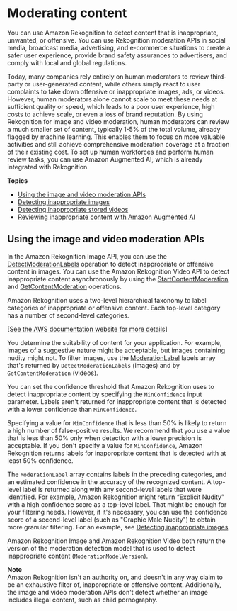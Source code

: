 # Moderating content<a name="moderation"></a>

You can use Amazon Rekognition to detect content that is inappropriate, unwanted, or offensive\. You can use Rekognition moderation APIs in social media, broadcast media, advertising, and e\-commerce situations to create a safer user experience, provide brand safety assurances to advertisers, and comply with local and global regulations\.

Today, many companies rely entirely on human moderators to review third\-party or user\-generated content, while others simply react to user complaints to take down offensive or inappropriate images, ads, or videos\. However, human moderators alone cannot scale to meet these needs at sufficient quality or speed, which leads to a poor user experience, high costs to achieve scale, or even a loss of brand reputation\. By using Rekognition for image and video moderation, human moderators can review a much smaller set of content, typically 1\-5% of the total volume, already flagged by machine learning\. This enables them to focus on more valuable activities and still achieve comprehensive moderation coverage at a fraction of their existing cost\. To set up human workforces and perform human review tasks, you can use Amazon Augmented AI, which is already integrated with Rekognition\.

**Topics**
+ [Using the image and video moderation APIs](#moderation-api)
+ [Detecting inappropriate images](procedure-moderate-images.md)
+ [Detecting inappropriate stored videos](procedure-moderate-videos.md)
+ [Reviewing inappropriate content with Amazon Augmented AI](a2i-rekognition.md)

## Using the image and video moderation APIs<a name="moderation-api"></a>

In the Amazon Rekognition Image API, you can use the [DetectModerationLabels](https://docs.aws.amazon.com/rekognition/latest/APIReference/API_DetectModerationLabels.html) operation to detect inappropriate or offensive content in images\. You can use the Amazon Rekognition Video API to detect inappropriate content asynchronously by using the [StartContentModeration](https://docs.aws.amazon.com/rekognition/latest/APIReference/API_StartContentModeration.html) and [GetContentModeration](https://docs.aws.amazon.com/rekognition/latest/APIReference/API_GetContentModeration.html) operations\.

Amazon Rekognition uses a two\-level hierarchical taxonomy to label categories of inappropriate or offensive content\. Each top\-level category has a number of second\-level categories\. 

[\[See the AWS documentation website for more details\]](http://docs.aws.amazon.com/rekognition/latest/dg/moderation.html)

You determine the suitability of content for your application\. For example, images of a suggestive nature might be acceptable, but images containing nudity might not\. To filter images, use the [ModerationLabel](https://docs.aws.amazon.com/rekognition/latest/APIReference/API_ModerationLabel.html) labels array that's returned by `DetectModerationLabels` \(images\) and by `GetContentModeration` \(videos\)\.

You can set the confidence threshold that Amazon Rekognition uses to detect inappropriate content by specifying the `MinConfidence` input parameter\. Labels aren't returned for inappropriate content that is detected with a lower confidence than `MinConfidence`\.

Specifying a value for `MinConfidence` that is less than 50% is likely to return a high number of false\-positive results\. We recommend that you use a value that is less than 50% only when detection with a lower precision is acceptable\. If you don't specify a value for `MinConfidence`, Amazon Rekognition returns labels for inappropriate content that is detected with at least 50% confidence\. 

The `ModerationLabel` array contains labels in the preceding categories, and an estimated confidence in the accuracy of the recognized content\. A top\-level label is returned along with any second\-level labels that were identified\. For example, Amazon Rekognition might return “Explicit Nudity” with a high confidence score as a top\-level label\. That might be enough for your filtering needs\. However, if it's necessary, you can use the confidence score of a second\-level label \(such as "Graphic Male Nudity"\) to obtain more granular filtering\. For an example, see [Detecting inappropriate images](procedure-moderate-images.md)\.

Amazon Rekognition Image and Amazon Rekognition Video both return the version of the moderation detection model that is used to detect inappropriate content \(`ModerationModelVersion`\)\. 

**Note**  
Amazon Rekognition isn't an authority on, and doesn't in any way claim to be an exhaustive filter of, inappropriate or offensive content\. Additionally, the image and video moderation APIs don't detect whether an image includes illegal content, such as child pornography\.